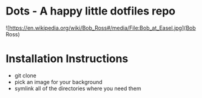 Dots - A happy little dotfiles repo
===================================
![https://en.wikipedia.org/wiki/Bob_Ross#/media/File:Bob_at_Easel.jpg](Bob Ross)


Installation Instructions
=========================
- git clone
- pick an image for your background
- symlink all of the directories where you need them
